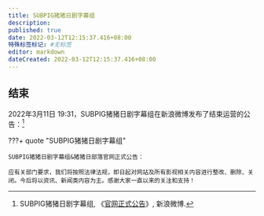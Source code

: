 ```yaml
---
title: SUBPIG猪猪日剧字幕组
description:
published: true
date: 2022-03-12T12:15:37.416+08:00
特殊标签标记: #无标签
editor: markdown
dateCreated: 2022-03-12T12:15:37.416+08:00
---
```


## 结束

2022年3月11日 19:31，SUBPIG猪猪日剧字幕组在新浪微博发布了结束运营的公告：[^7g4xj]

[^7g4xj]: SUBPIG猪猪日剧字幕组, 《[官网正式公告](https://archive.ph/7g4xj "https://www.weibo.com/1423850780/LjgvYiemk")》, 新浪微博.


???+ quote "SUBPIG猪猪日剧字幕组"

    SUBPIG猪猪日剧字幕组&猪猪日部落官网正式公告：
    
    应有关部门要求，我们将按照法律法规，即日起对网站及所有影视相关内容进行整改、删除、关闭。今后将以资讯、新闻类内容为主。感谢大家一直以来的关注和支持！
